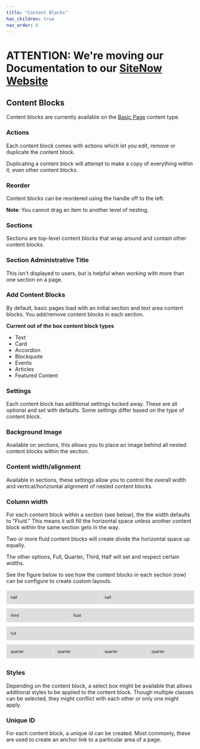 ```yaml
---
title: "Content Blocks"
has_children: true
nav_order: 6
---
```

# ATTENTION: We're moving our Documentation to our [SiteNow Website](http://sitenow.uiowa.edu/documentation/content-blocks)

## Content Blocks

Content blocks are currently available on the [Basic Page](http://sitenow.uiowa.edu/documentation/content-blocks) content type.

### Actions

Each content block comes with actions which let you edit, remove or duplicate the content block.

Duplicating a content block will attempt to make a copy of everything within it, even other content blocks.

### Reorder
Content blocks can be reordered using the handle off to the left.

**Note**: You cannot drag an item to another level of nesting.

### Sections

Sections are top-level content blocks that wrap around and contain other content blocks.

### Section Administrative Title

 This isn't displayed to users, but is helpful when working with more than one section on a page.

### Add Content Blocks

By default, basic pages load with an initial section and text area content blocks. You add/remove content blocks in each section.

**Current out of the box content block types**

- Text
- Card
- Accordion
- Blockquote
- Events
- Articles
- Featured Content

### Settings

Each content block has additional settings tucked away. These are all optional and set with defaults. Some settings differ based on the type of content block.

### Background Image

Available on sections, this allows you to place an image behind all nested content blocks within the section.

### Content width/alignment

Available in sections, these settings allow you to control the overall width and vertical/horiziontal alignment of nested content blocks.

### Column width

For each content block within a section (see below), the the width defaults to "Fluid." This means it will fill the horizontal space unless another content block within the same section gets in the way.

Two or more fluid content blocks will create divide the horizontal space up equally.

The other options, Full, Quarter, Third, Half will set and respect certain widths.

See the figure below to see how the content blocks in each section (row) can be configure to create custom layouts.

![Content Block Grid Illustration](assets/images/grid.png "Content Block Grid Illustration")

### Styles

Depending on the content block, a select box might be available that allows additional styles to be applied to the content block. Though multiple classes can be selected, they might conflict with each other or only one might apply.

### Unique ID

For each content block, a unique id can be created. Most commonly, these are used to create an anchor link to a particular area of a page.
